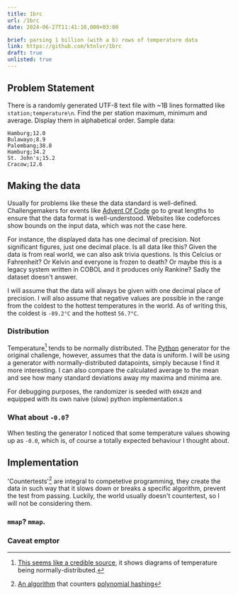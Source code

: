```yaml
---
title: 1brc
url: /1brc
date: 2024-06-27T11:41:10,000+03:00

brief: parsing 1 billion (with a b) rows of temperature data
link: https://github.com/ktnlvr/1brc
draft: true
unlisted: true
---
```


## Problem Statement

There is a randomly generated UTF-8 text file with ~1B lines formatted like `station;temperature\n`. Find the per station maximum, minimum and average. Display them in alphabetical order. Sample data:

```
Hamburg;12.0
Bulawayo;8.9
Palembang;38.8
Hamburg;34.2
St. John's;15.2
Cracow;12.6
```

## Making the data

Usually for problems like these the data standard is well-defined. Challengemakers for events like [Advent Of Code](https://adventofcode.com/) go to great lengths to ensure that the data format is well-understood. Websites like codeforces show bounds on the input data, which was not the case here.

For instance, the displayed data has one decimal of precision. Not significant figures, just one decimal place. Is all data like this? Given the data is from real world, we can also ask trivia questions. Is this Celcius or Fahrenheit? Or Kelvin and everyone is frozen to death? Or maybe this is a legacy system written in COBOL and it produces only Rankine? Sadly the dataset doesn't answer.

I will assume that the data will always be given with one decimal place of precision. I will also assume that negative values are possible in the range from the coldest to the hottest temperatures in the world. As of writing this, the coldest is `-89.2°C` and the hottest `56.7°C`.

### Distribution

Temperature[^temperature-normal] tends to be normally distributed. The [Python](https://github.com/gunnarmorling/1brc/blob/main/src/main/python/create_measurements.py) generator for the original challenge, however, assumes that the data is uniform. I will be using a generator with normally-distributed datapoints, simply because I find it more interesting. I can also compare the calculated average to the mean and see how many standard deviations away my maxima and minima are.

For debugging purposes, the randomizer is seeded with `69420` and equipped with its own naive (slow) python implementation.s

### What about `-0.0`?

When testing the generator I noticed that some temperature values showing up as `-0.0`, which is, of course a totally expected behaviour I thought about.

## Implementation

'Countertests'[^kapun] are integral to competetive programming, they create the data in such way that it slows down or breaks a specific algorithm, prevent the test from passing. Luckily, the world usually doesn't countertest, so I will not be considering them.

### `mmap`? `mmap`.

### Caveat emptor

[^kapun]: [An algorithm](https://codeforces.com/blog/entry/99973) that counters [polynomial hashing](https://codeforces.com/blog/entry/100027)
[^temperature-normal]: [This seems like a credible source](https://archive.ipcc.ch/ipccreports/tar/wg1/088.htm), it shows diagrams of temperature being normally-distributed.